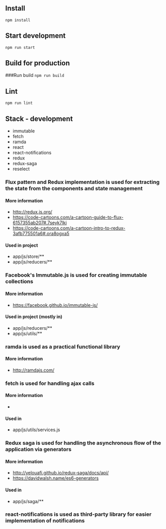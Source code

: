 ## Install

`npm install`


## Start development

`npm run start`


## Build for production

###Run build
`npm run build`

## Lint

`npm run lint`


## Stack - development

* immutable
* fetch
* ramda
* react
* react-notifications
* redux
* redux-saga
* reselect


### Flux pattern and Redux implementation is used for extracting the state from the components and state management

#### More information
* http://redux.js.org/
* https://code-cartoons.com/a-cartoon-guide-to-flux-6157355ab207#.7seyk7lki
* https://code-cartoons.com/a-cartoon-intro-to-redux-3afb775501a6#.ora8ogxa5


#### Used in project
* app/js/store/**
* app/js/reducers/**


### Facebook's Immutable.js is used for creating immutable collections

#### More information
* https://facebook.github.io/immutable-js/

#### Used in project (mostly in)
* app/js/reducers/**
* app/js/utils/**

### ramda is used as a practical functional library
#### More information
* http://ramdajs.com/


### fetch is used for handling ajax calls

#### More information
* 

#### Used in
* app/js/utils/services.js


### Redux saga is used for handling the asynchronous flow of the application via generators

#### More information
* http://yelouafi.github.io/redux-saga/docs/api/
* https://davidwalsh.name/es6-generators

#### Used in
* app/js/saga/**


### react-notifications is used as third-party library for easier implementation of notifications
